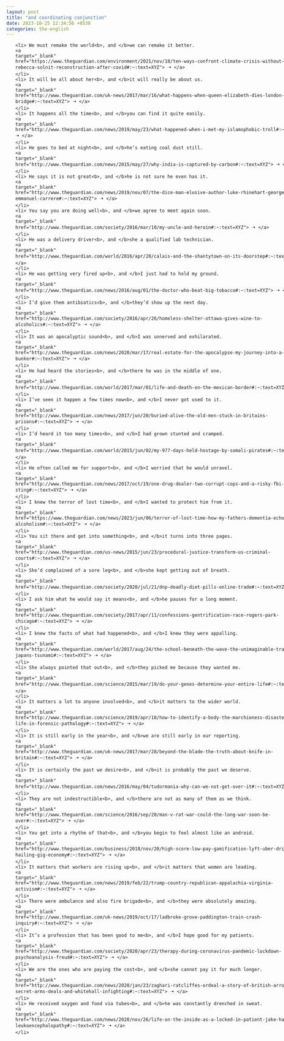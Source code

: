 ```yaml
---
layout: post
title: "and coordinating conjunction"
date: 2023-10-25 12:34:56 +0530
categories: the-english
---
```

<style>
    ol {
        width: 800px;
        margin: 0 auto;
    }
ol li {
    font-size: 18px;
    line-height: 1.5;
    padding-bottom: 8px;
}
</style>
<ol>

    <li> We must remake the world<b>, and </b>we can remake it better.
    <a 
    target="_blank" 
    href="https://www.theguardian.com/environment/2021/nov/18/ten-ways-confront-climate-crisis-without-losing-hope-rebecca-solnit-reconstruction-after-covid#:~:text=XYZ"> 🠢 </a>
    </li>
    <li> It will be all about her<b>, and </b>it will really be about us.
    <a 
    target="_blank" 
    href="http://www.theguardian.com/uk-news/2017/mar/16/what-happens-when-queen-elizabeth-dies-london-bridge#:~:text=XYZ"> 🠢 </a>
    </li>
    <li> It happens all the time<b>, and </b>you can find it quite easily.
    <a 
    target="_blank" 
    href="http://www.theguardian.com/news/2019/may/23/what-happened-when-i-met-my-islamophobic-troll#:~:text=XYZ"> 🠢 </a>
    </li>
    <li> He goes to bed at night<b>, and </b>he’s eating coal dust still.
    <a 
    target="_blank" 
    href="http://www.theguardian.com/news/2015/may/27/why-india-is-captured-by-carbon#:~:text=XYZ"> 🠢 </a>
    </li>
    <li> He says it is not great<b>, and </b>he is not sure he even has it.
    <a 
    target="_blank" 
    href="http://www.theguardian.com/news/2019/nov/07/the-dice-man-elusive-author-luke-rhinehart-george-cockroft-emmanuel-carrere#:~:text=XYZ"> 🠢 </a>
    </li>
    <li> You say you are doing well<b>, and </b>we agree to meet again soon.
    <a 
    target="_blank" 
    href="http://www.theguardian.com/society/2016/mar/10/my-uncle-and-heroin#:~:text=XYZ"> 🠢 </a>
    </li>
    <li> He was a delivery driver<b>, and </b>she a qualified lab technician.
    <a 
    target="_blank" 
    href="http://www.theguardian.com/world/2016/apr/20/calais-and-the-shantytown-on-its-doorstep#:~:text=XYZ"> 🠢 </a>
    </li>
    <li> He was getting very fired up<b>, and </b>I just had to hold my ground.
    <a 
    target="_blank" 
    href="http://www.theguardian.com/news/2016/aug/01/the-doctor-who-beat-big-tobacco#:~:text=XYZ"> 🠢 </a>
    </li>
    <li> I’d give them antibiotics<b>, and </b>they’d show up the next day.
    <a 
    target="_blank" 
    href="http://www.theguardian.com/society/2016/apr/26/homeless-shelter-ottawa-gives-wine-to-alcoholics#:~:text=XYZ"> 🠢 </a>
    </li>
    <li> It was an apocalyptic sound<b>, and </b>I was unnerved and exhilarated.
    <a 
    target="_blank" 
    href="http://www.theguardian.com/news/2020/mar/17/real-estate-for-the-apocalypse-my-journey-into-a-survival-bunker#:~:text=XYZ"> 🠢 </a>
    </li>
    <li> He had heard the stories<b>, and </b>there he was in the middle of one.
    <a 
    target="_blank" 
    href="http://www.theguardian.com/world/2017/mar/01/life-and-death-on-the-mexican-border#:~:text=XYZ"> 🠢 </a>
    </li>
    <li> I’ve seen it happen a few times now<b>, and </b>I never got used to it.
    <a 
    target="_blank" 
    href="http://www.theguardian.com/news/2017/jun/20/buried-alive-the-old-men-stuck-in-britains-prisons#:~:text=XYZ"> 🠢 </a>
    </li>
    <li> I’d heard it too many times<b>, and </b>I had grown stunted and cramped.
    <a 
    target="_blank" 
    href="http://www.theguardian.com/world/2015/jun/02/my-977-days-held-hostage-by-somali-pirates#:~:text=XYZ"> 🠢 </a>
    </li>
    <li> He often called me for support<b>, and </b>I worried that he would unravel.
    <a 
    target="_blank" 
    href="http://www.theguardian.com/news/2017/oct/19/one-drug-dealer-two-corrupt-cops-and-a-risky-fbi-sting#:~:text=XYZ"> 🠢 </a>
    </li>
    <li> I knew the terror of lost time<b>, and </b>I wanted to protect him from it.
    <a 
    target="_blank" 
    href="https://www.theguardian.com/news/2023/jun/06/terror-of-lost-time-how-my-fathers-dementia-echoed-my-own-alcoholism#:~:text=XYZ"> 🠢 </a>
    </li>
    <li> You sit there and get into something<b>, and </b>it turns into three pages.
    <a 
    target="_blank" 
    href="http://www.theguardian.com/us-news/2015/jun/23/procedural-justice-transform-us-criminal-courts#:~:text=XYZ"> 🠢 </a>
    </li>
    <li> She’d complained of a sore leg<b>, and </b>she kept getting out of breath.
    <a 
    target="_blank" 
    href="http://www.theguardian.com/society/2020/jul/21/dnp-deadly-diet-pills-online-trade#:~:text=XYZ"> 🠢 </a>
    </li>
    <li> I ask him what he would say it means<b>, and </b>he pauses for a long moment.
    <a 
    target="_blank" 
    href="http://www.theguardian.com/society/2017/apr/11/confessions-gentrification-race-rogers-park-chicago#:~:text=XYZ"> 🠢 </a>
    </li>
    <li> I knew the facts of what had happened<b>, and </b>I knew they were appalling.
    <a 
    target="_blank" 
    href="http://www.theguardian.com/world/2017/aug/24/the-school-beneath-the-wave-the-unimaginable-tragedy-of-japans-tsunami#:~:text=XYZ"> 🠢 </a>
    </li>
    <li> She always pointed that out<b>, and </b>they picked me because they wanted me.
    <a 
    target="_blank" 
    href="http://www.theguardian.com/science/2015/mar/19/do-your-genes-determine-your-entire-life#:~:text=XYZ"> 🠢 </a>
    </li>
    <li> It matters a lot to anyone involved<b>, and </b>it matters to the wider world.
    <a 
    target="_blank" 
    href="http://www.theguardian.com/science/2019/apr/18/how-to-identify-a-body-the-marchioness-disaster-and-my-life-in-forensic-pathology#:~:text=XYZ"> 🠢 </a>
    </li>
    <li> It is still early in the year<b>, and </b>we are still early in our reporting.
    <a 
    target="_blank" 
    href="http://www.theguardian.com/uk-news/2017/mar/28/beyond-the-blade-the-truth-about-knife-in-britain#:~:text=XYZ"> 🠢 </a>
    </li>
    <li> It is certainly the past we desire<b>, and </b>it is probably the past we deserve.
    <a 
    target="_blank" 
    href="http://www.theguardian.com/news/2016/may/04/tudormania-why-can-we-not-get-over-it#:~:text=XYZ"> 🠢 </a>
    </li>
    <li> They are not indestructible<b>, and </b>there are not as many of them as we think.
    <a 
    target="_blank" 
    href="http://www.theguardian.com/science/2016/sep/20/man-v-rat-war-could-the-long-war-soon-be-over#:~:text=XYZ"> 🠢 </a>
    </li>
    <li> You get into a rhythm of that<b>, and </b>you begin to feel almost like an android.
    <a 
    target="_blank" 
    href="http://www.theguardian.com/business/2018/nov/20/high-score-low-pay-gamification-lyft-uber-drivers-ride-hailing-gig-economy#:~:text=XYZ"> 🠢 </a>
    </li>
    <li> It matters that workers are rising up<b>, and </b>it matters that women are leading.
    <a 
    target="_blank" 
    href="http://www.theguardian.com/news/2019/feb/22/trump-country-republican-appalachia-virginia-activism#:~:text=XYZ"> 🠢 </a>
    </li>
    <li> There were ambulance and also fire brigade<b>, and </b>they were absolutely amazing.
    <a 
    target="_blank" 
    href="http://www.theguardian.com/uk-news/2019/oct/17/ladbroke-grove-paddington-train-crash-inquiry#:~:text=XYZ"> 🠢 </a>
    </li>
    <li> It’s a profession that has been good to me<b>, and </b>I hope good for my patients.
    <a 
    target="_blank" 
    href="http://www.theguardian.com/society/2020/apr/23/therapy-during-coronavirus-pandemic-lockdown-psychoanalysis-freud#:~:text=XYZ"> 🠢 </a>
    </li>
    <li> We are the ones who are paying the cost<b>, and </b>she cannot pay it for much longer.
    <a 
    target="_blank" 
    href="http://www.theguardian.com/news/2020/jan/23/zaghari-ratcliffes-ordeal-a-story-of-british-arrogance-secret-arms-deals-and-whitehall-infighting#:~:text=XYZ"> 🠢 </a>
    </li>
    <li> He received oxygen and food via tubes<b>, and </b>he was constantly drenched in sweat.
    <a 
    target="_blank" 
    href="http://www.theguardian.com/news/2020/nov/26/life-on-the-inside-as-a-locked-in-patient-jake-haendel-leukoencephalopathy#:~:text=XYZ"> 🠢 </a>
    </li>